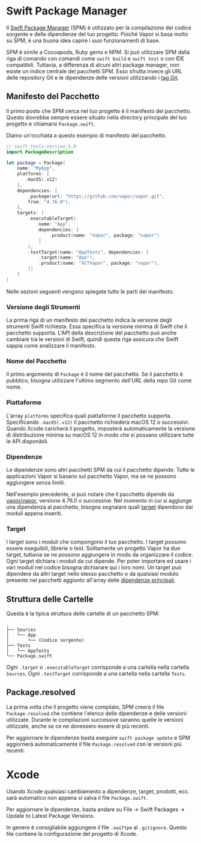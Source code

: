 # Swift Package Manager

Il [Swift Package Manager](https://swift.org/package-manager/) (SPM) è utilizzato per la compilazione del codice sorgente e delle dipendenze del tuo progetto. Poiché Vapor si basa molto su SPM, è una buona idea capire i suoi funzionamenti di base.

SPM è simile a Cocoapods, Ruby gems e NPM. Si può utilizzare SPM dalla riga di comando con comandi come `swift build` e `swift test` o con IDE compatibili. Tuttavia, a differenza di alcuni altri package manager, non esiste un indice centrale dei pacchetti SPM. Esso sfrutta invece gli URL delle repository Git e le dipendenze delle versioni utilizzando i [tag Git](https://git-scm.com/book/en/v2/Git-Basics-Tagging).

## Manifesto del Pacchetto

Il primo posto che SPM cerca nel tuo progetto è il manifesto del pacchetto. Questo dovrebbe sempre essere situato nella directory principale del tuo progetto e chiamarsi `Package.swift`.

Diamo un'occhiata a questo esempio di manifesto del pacchetto.

```swift
// swift-tools-version:5.8
import PackageDescription

let package = Package(
    name: "MyApp",
    platforms: [
       .macOS(.v12)
    ],
    dependencies: [
        .package(url: "https://github.com/vapor/vapor.git",
        from: "4.76.0"),
    ],
    targets: [
        .executableTarget(
            name: "App",
            dependencies: [
                .product(name: "Vapor", package: "vapor")
            ]
        ),
        .testTarget(name: "AppTests", dependencies: [
            .target(name: "App"),
            .product(name: "XCTVapor", package: "vapor"),
        ])
    ]
)
```

Nelle sezioni seguenti vengono spiegate tutte le parti del manifesto.

### Versione degli Strumenti

La prima riga di un manifesto del pacchetto indica la versione degli strumenti Swift richiesta. Essa specifica la versione minima di Swift che il pacchetto supporta. L'API della descrizione del pacchetto può anche cambiare tra le versioni di Swift, quindi questa riga assicura che Swift sappia come analizzare il manifesto.

### Nome del Pacchetto

Il primo argomento di `Package` è il nome del pacchetto. Se il pacchetto è pubblico, bisogna utilizzare l'ultimo segmento dell'URL della repo Git come nome.

### Piattaforme

L'array `platforms` specifica quali piattaforme il pacchetto supporta. Specificando `.macOS(.v12)` il pacchetto richiederà macOS 12 o successivi. Quando Xcode caricherà il progetto, imposterà automaticamente la versione di distribuzione minima su macOS 12 in modo che si possano utilizzare tutte le API disponibili.

### Dipendenze

Le dipendenze sono altri pacchetti SPM da cui il pacchetto dipende. Tutte le applicazioni Vapor si basano sul pacchetto Vapor, ma se ne possono aggiungere senza limiti.

Nell'esempio precedente, si può notare che il pacchetto dipende da [vapor/vapor](https://github.com/vapor/vapor), versione 4.76.0 o successive. Nel momento in cui si aggiunge una dipendenza al pacchetto, bisogna segnalare quali [target](#targets) dipendono dai moduli appena inseriti.

### Target

I target sono i moduli che compongono il tuo pacchetto. I target possono essere eseguibili, librerie o test. Solitamente un progetto Vapor ha due target, tuttavia se ne possono aggiungere in modo da organizzare il codice.
Ogni target dichiara i moduli da cui dipende. Per poter importare ed usare i vari moduli nel codice bisogna dichiarare qui i loro nomi. Un target può dipendere da altri target nello stesso pacchetto o da qualsiasi modulo presente nei pacchetti aggiunto all'array delle [dipendenze principali](#dependencies).

## Struttura delle Cartelle

Questa è la tipica struttura delle cartelle di un pacchetto SPM:

```
.
├── Sources
│   └── App
│       └── (Codice sorgente)
├── Tests
│   └── AppTests
└── Package.swift
```

Ogni `.target` o `.executableTarget` corrisponde a una cartella nella cartella `Sources`.
Ogni `.testTarget` corrisponde a una cartella nella cartella `Tests`.

## Package.resolved

La prima volta che il progetto viene compilato, SPM creerà il file `Package.resolved` che contiene l'elenco delle dipendenze e delle versioni utilizzate. Durante le compilazioni successive saranno quelle le versioni utilizzate, anche se ce ne dovessero essere di più recenti.

Per aggiornare le dipendenze basta eseguire `swift package update` e SPM aggiornerà automaticamente il file `Package.resolved` con le versioni più recenti.

# Xcode

Usando Xcode qualsiasi cambiamento a dipendenze, target, prodotti, ecc. sarà automatico non appena si salva il file `Package.swift`.

Per aggiornare le dipendenze, basta andare su File &rarr; Swift Packages &rarr; Update to Latest Package Versions.

In genere è consigliabile aggiungere il file `.swiftpm` al `.gitignore`. Questo file contiene la configurazione del progetto di Xcode.
